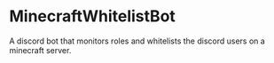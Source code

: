 # MinecraftWhitelistBot
A discord bot that monitors roles and whitelists the discord users on a minecraft server.
